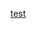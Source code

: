 [test](https://github.com/pikougi-nabot/epochrefs/commit/f7b6056294df40b1e098ae609a9f75e7ac545690#r132868571)

